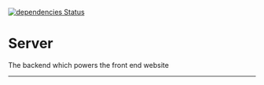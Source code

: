 [![dependencies Status][daviddm-image]][daviddm-url]

# Server
The backend which powers the front end website

---

[daviddm-image]: https://david-dm.org/dolan-bio/Server/status.svg
[daviddm-url]: https://david-dm.org/dolan-bio/Server